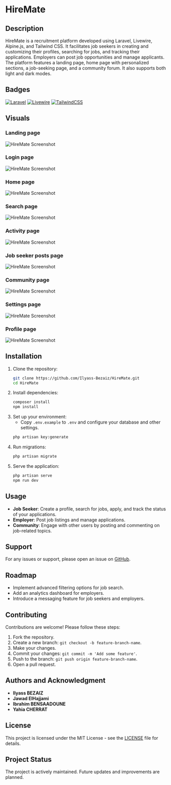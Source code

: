# HireMate

## Description

HireMate is a recruitment platform developed using Laravel, Livewire, Alpine.js, and Tailwind CSS. It facilitates job seekers in creating and customizing their profiles, searching for jobs, and tracking their applications. Employers can post job opportunities and manage applicants. The platform features a landing page, home page with personalized sections, a job-seeking page, and a community forum. It also supports both light and dark modes.

## Badges

[![Laravel](https://img.shields.io/badge/Laravel-8.x-red)](https://laravel.com/)
[![Livewire](https://img.shields.io/badge/Livewire-2.x-blue)](https://laravel-livewire.com/)
[![TailwindCSS](https://img.shields.io/badge/TailwindCSS-3.x-green)](https://tailwindcss.com/)

## Visuals

### Landing page
![HireMate Screenshot](screenshots/landing-page.png)

### Login page
![HireMate Screenshot](screenshots/login-page.png)

### Home page
![HireMate Screenshot](screenshots/home.jpeg)

### Search page
![HireMate Screenshot](screenshots/search.jpeg)

### Activity page
![HireMate Screenshot](screenshots/activity.jpeg)

### Job seeker posts page
![HireMate Screenshot](screenshots/edit-jobseeker-post.jpeg)

### Community page
![HireMate Screenshot](screenshots/community.jpeg)

### Settings page
![HireMate Screenshot](screenshots/settings.jpeg)

### Profile page
![HireMate Screenshot](screenshots/profile.png)


## Installation

1. Clone the repository:
   ```bash
   git clone https://github.com/Ilyass-Bezaiz/HireMate.git
   cd HireMate
   ```
2. Install dependencies:
   ```bash
   composer install
   npm install
   ```
3. Set up your environment:
   - Copy `.env.example` to `.env` and configure your database and other settings.
   ```bash
   php artisan key:generate
   ```
4. Run migrations:
   ```bash
   php artisan migrate
   ```
5. Serve the application:
   ```bash
   php artisan serve
   npm run dev
   ```

## Usage

- **Job Seeker**: Create a profile, search for jobs, apply, and track the status of your applications.
- **Employer**: Post job listings and manage applications.
- **Community**: Engage with other users by posting and commenting on job-related topics.

## Support

For any issues or support, please open an issue on [GitHub](https://github.com/Ilyass-Bezaiz/HireMate/issues).

## Roadmap

- Implement advanced filtering options for job search.
- Add an analytics dashboard for employers.
- Introduce a messaging feature for job seekers and employers.

## Contributing

Contributions are welcome! Please follow these steps:
1. Fork the repository.
2. Create a new branch: `git checkout -b feature-branch-name`.
3. Make your changes.
4. Commit your changes: `git commit -m 'Add some feature'`.
5. Push to the branch: `git push origin feature-branch-name`.
6. Open a pull request.

## Authors and Acknowledgment

- **Ilyass BEZAIZ**
- **Jawad ElHajjami**
- **Ibrahim BENSAADOUNE**
- **Yahia CHERRAT**


## License

This project is licensed under the MIT License - see the [LICENSE](LICENSE) file for details.

## Project Status

The project is actively maintained. Future updates and improvements are planned.
